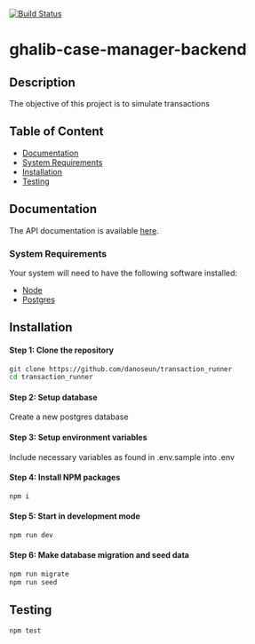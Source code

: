 

[![Build Status](https://www.travis-ci.com/danoseun/transaction_runner.svg?branch=master)](https://www.travis-ci.com/danoseun/transaction_runner)


# ghalib-case-manager-backend

## Description
The objective of this project is to simulate transactions



## Table of Content

- [Documentation](#documentation)
- [System Requirements](#system-requirements)
- [Installation](#installation)
- [Testing](#testing)


## Documentation
The API documentation is available [here](https://documenter.getpostman.com/view/2851236/TzCP8T9f).

### System Requirements
Your system will need to have the following software installed:

  * [Node](https://nodejs.org/en/download/)
  * [Postgres](https://www.postgresql.org/)

## Installation
#### Step 1: Clone the repository

```bash
git clone https://github.com/danoseun/transaction_runner
cd transaction_runner
```

#### Step 2: Setup database
Create a new postgres database

#### Step 3: Setup environment variables
Include necessary variables as found in .env.sample into .env 

#### Step 4: Install NPM packages
```bash
npm i
```

#### Step 5: Start in development mode
```bash
npm run dev
```

#### Step 6: Make database migration and seed data
```bash
npm run migrate
npm run seed
```

## Testing
```bash
npm test
```




